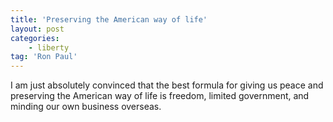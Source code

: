 ```yaml
---
title: 'Preserving the American way of life'
layout: post
categories:
    - liberty
tag: 'Ron Paul'
---
```


I am just absolutely convinced that the best formula for giving us peace and preserving the American way of life is freedom, limited government, and minding our own business overseas.